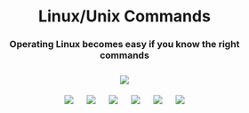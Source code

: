 <h1 align="center">Linux/Unix Commands</h1>
<h3 align="center">Operating Linux becomes easy if you know the right commands</h3>

<p align="center">
<img style="padding:10px;" src="https://img.shields.io/badge/Open%20Source-💕%20-9cf?style=for-the-badge"><br>
<img style="padding:10px;" src="https://img.shields.io/github/contributors/iamshm/Linux-Unix-Commands?style=flat-square">
<img style="padding:10px;" src="https://img.shields.io/github/hacktoberfest/2019/iamshm/Linux-Unix-Commands?suggestion_label=Hacktoberfest&style=flat-square">
<img style="padding:10px;" src="https://img.shields.io/github/forks/iamshm/Linux-Unix-Commands?label=Forks&style=flat-square">
<img style="padding:10px;" src="https://img.shields.io/github/stars/iamshm/Linux-Unix-Commands?style=flat-square">
<img style="padding:10px;" src="https://img.shields.io/github/languages/count/iamshm/Linux-Unix-Commands?style=flat-square">
<img style="padding:10px;" src="https://img.shields.io/github/license/iamshm/Linux-Unix-Commands?style=flat-square">

